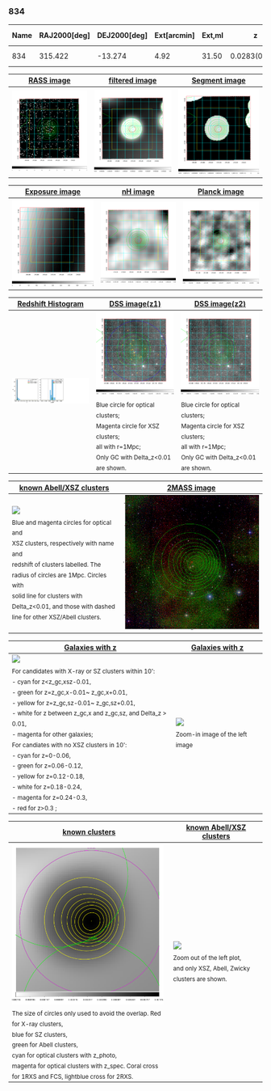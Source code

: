 <div STYLE="page-break-after: always;"></div>

### 834

|Name|RAJ2000[deg]|DEJ2000[deg] |Ext[arcmin]| Ext,ml | z | z_src| C|GC(XSZ,Delta_z<0.01)| GC(OPT,Delta_z<0.01)|GC| R_sig[arcmin] | R500[arcmin] | R500[Mpc]| CRsig[c/s] | CR500[c/s] |L500[1E44 erg/s]|F500[1E-12 erg/s/cm^2]| M500[1E14 Msun]|Tx[keV]|Cnt_sig|Beta|Rc[arcmin]|Comment|Alias|
|---|---|---|---|---|---|------|---|--------|---------|----------|---|---|---|---|---|---|---|---|---|---|---|---|---|---|
|834| 315.422| -13.274| 4.92| 31.50| 0.0283(0.005)| z1, z_xsz| B| MCXC| N| MCXC, N| 9.288| 16.133| 0.550| 0.204(0.056)| 0.233(0.063)| 0.064(0.013)| 3.468(0.692)| 0.49(0.05)| 1.38(0.09)| 31.3| 0.776(-0.178+0.154)| 9.475(-2.490+3.311)| -| k519|

|[RASS image](../image/834/834_img.pdf)|[filtered image](../image/834/834_fil.pdf)|[Segment image](../image/834/834_seg.pdf)|
|-------------------|--------------------|-------------------|
| <img src="../image/834/834_img.png" width="300">  | <img src="../image/834/834_fil.png" width="300">   | <img src="../image/834/834_seg.png" width="300">  |

|[Exposure image](../image/834/834_mex.pdf)| [nH image](../image/834/834_nh.pdf)| [Planck image](../image/834/834_p.pdf)|
|-------------------|--------------------|-------------------|
|<img src="../image/834/834_mex.png" width="300">   | <img src="../image/834/834_nh.png" width="300">    | <img src="../image/834/834_p.png" width="300"> |

|[Redshift Histogram](../image/834/834_zg.pdf) | [DSS image(z1)](../image/834/834_dss_z1.pdf)      |  [DSS image(z2)](../image/834/834_dss_z2.pdf)    |
|-------------------|--------------------|-------------------|
|<img src="../image/834/834_zg.png" width="300"> |<img src="../image/834/834_dss_z1.png" width="300"> <sub><br>Blue circle for optical clusters; <br>Magenta circle for XSZ clusters; <br>all with r=1Mpc; <br>Only GC with Delta_z<0.01 are shown. </sub>| <img src="../image/834/834_dss_z2.png" width="300"><sub><br>Blue circle for optical clusters; <br>Magenta circle for XSZ clusters; <br>all with r=1Mpc; <br>Only GC with Delta_z<0.01 are shown. </sub> |

|[known Abell/XSZ clusters](../image/834/834_m.pdf) | [2MASS image](../image/834/834_2mass.pdf)      |
|-------------------|-------------------|
|<img src=../image/834/834_m.png width="300"> <br><sub>Blue and magenta circles for optical and <br>XSZ clusters, respectively with name and <br>redshift of clusters labelled. The <br>radius of circles are 1Mpc. Circles with <br>solid line for clusters with <br>Delta_z<0.01, and those with dashed <br>line for other XSZ/Abell clusters.        </sub>|<img src="../image/834/834_2mass.png" width="300">  |

|[Galaxies with z](../image/834/834_opt_ned.pdf) |[Galaxies with z](../image/834/834_opt_ned_zoom.pdf) |
|-------------------|-------------------|
| <img src=../image/834/834_opt_ned.png width="300"> <br><sub> For candidates with X-ray or SZ clusters within 10': <br> - cyan for z<z_gc,xsz-0.01, <br> - green for z=z_gc,x-0.01~ z_gc,x+0.01, <br> - yellow for z=z_gc,sz-0.01~ z_gc,sz+0.01, <br> - white for z between z_gc,x and z_gc,sz, and Delta_z > 0.01, <br> - magenta for other galaxies; <br>For candiates with no XSZ clusters in 10': <br> - cyan for z=0-0.06, <br> - green for z=0.06-0.12, <br> - yellow for z=0.12-0.18, <br> - white for z=0.18-0.24, <br> - magenta for z=0.24-0.3, <br> - red for z>0.3 ;  </sub>|<img src=../image/834/834_opt_ned_zoom.png width="300">  <br><sub> Zoom-in image of the left image</sub>|

|[known clusters](../image/834/834_gc.pdf) |[known Abell/XSZ clusters](../image/834/834_gc_large.pdf) |
|-------------------|-------------------|
| <img src=../image/834/834_gc.png width="300"> <br><sub> The size of circles only used to avoid the overlap. Red for X-ray clusters, <br> blue for SZ clusters, <br> green for Abell clusters, <br> cyan for optical clusters with z_photo, <br> magenta for optical clusters with z_spec. Coral cross for 1RXS and FCS, lightblue cross for 2RXS. </sub>|<img src=../image/834/834_gc_large.png width="300"> <br><sub> Zoom out of the left plot, <br> and only XSZ, Abell, Zwicky clusters are shown. </sub> |



